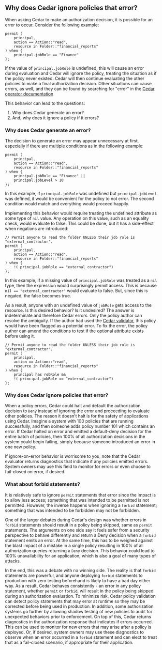 ## Why does Cedar ignore policies that error?

When asking Cedar to make an authorization decision, it is possible for an error to occur. Consider the following example:

```
permit (
    principal,
    action == Action::"read",
    resource in Folder::"financial_reports"
) when {
    principal.jobRole == "Finance"
};
```

If the value of `principal.jobRole` is undefined, this will cause an error during evaluation and Cedar will ignore the policy, treating the situation as if the policy never existed. Cedar will then continue evaluating the other policies to make a final authorization decision. Other situations can cause errors, as well, and they can be found by searching for "error" in the [Cedar operator documentation](https://docs.cedarpolicy.com/syntax-operators.html).

This behavior can lead to the questions:
1. Why does Cedar generate an error?
2. And, why does it ignore a policy if it errors?

###  Why does Cedar generate an error?

The decision to generate an error may appear unnecessary at first, especially if there are multiple conditions as in the following example:

```
permit (
    principal,
    action == Action::"read",
    resource in Folder::"financial_reports"
) when {
    principal.jobRole == "Finance" ||
    principal.jobLevel > 10    
};
```

In this example, if `principal.jobRole` was undefined but `principal.jobLevel` was defined, it would be convenient for the policy to not error. The second condition would match and everything would proceed happily.

Implementing this behavior would require treating the undefined attribute as some type of `nil` value. Any operation on this value, such as an equality check, would evaluate to false. This could be done, but it has a side-effect when negations are introduced:

```
// Permit anyone to read the folder UNLESS their job role is "external_contractor".
permit (
    principal,
    action == Action::"read",
    resource in Folder::"financial_reports"
) when {
    !( principal.jobRole == "external_contractor")
};
```

In this example, if a missing value of `principal.jobRole` was treated as a `nil` type, then the expression would surprisingly permit access. This is because `nil == "external_contractor"` would evaluate to false. But, since this is negated, the false becomes true.

As a result, anyone with an undefined value of `jobRole` gets access to the resource. Is this desired behavior? Is it undesired? The answer is indeterminate and therefore Cedar errors. Only the policy author can resolve the ambiguity. If the author had used the [Cedar validator](https://docs.cedarpolicy.com/validation.html), this policy would have been flagged as a potential error. To fix the error, the policy author can amend the conditions to test if the optional attribute exists before using it.

```
// Permit anyone to read the folder UNLESS their job role is "external_contractor".
permit (
    principal,
    action == Action::"read",
    resource in Folder::"financial_reports"
) when {
    principal has robRole &&
    !( principal.jobRole == "external_contractor")
};
```

###  Why does Cedar ignore policies that error?

When a policy errors, Cedar could halt and default the authorization decision to `Deny` instead of ignoring the error and proceeding to evaluate other policies. The reason it doesn't halt is for the safety of applications using Cedar. Imagine a system with 100 policies that are running successfully, and then someone adds policy number 101 which contains an error. If Cedar halted on error and emitted a default-deny decision for the entire batch of policies, then 100% of all authorization decisions in the system could begin failing, simply because someone introduced an error in one new policy.

If ignore-on-error behavior is worrisome to you, note that the Cedar evaluator returns diagnostics that indicate if any policies emitted errors. System owners may use this field to monitor for errors or even choose to fail-closed on error, if desired.

###  What about forbid statements? 

It is relatively safe to ignore `permit` statements that error since the impact is to allow less access; something that was intended to be permitted is not permitted. However, the inverse happens when ignoring a `forbid` statement; something that was intended to be forbidden may not be forbidden.

One of the larger debates during Cedar's design was whether errors in `forbid` statements should result in a policy being skipped, same as `permit` statements. The arguments on one side say it feels safer from a security perspective to behave differently and return a Deny decision when a `forbid` statement emits an error. At the same time, this has to be weighed against the blast impact of a mistake in a single policy resulting in 100% of all authorization queries returning a `Deny` decision. This behavior could lead to 100% unavailability for an application, which is also a goal of many types of attacks.

In the end, this was a debate with no winning side. The reality is that `forbid` statements are powerful, and anyone deploying `forbid` statements to production with zero testing beforehand is likely to have a bad day either way. As a result, Cedar behaves consistently - an error in any policy statement, whether `permit` or `forbid`, will result in the policy being skipped during an authorization evaluation. To minimize risk, Cedar policy validation can detect policy statements that may error at runtime so they may be corrected before being used in production. In addition, some authorization systems go further by allowing shadow testing of new policies to audit for unexpected behaviors prior to enforcement. On top of this, Cedar returns diagnostics in the authorization response that indicates if errors occurred. This can be used to monitor for new errors that may arise after a policy is deployed. Or, if desired, system owners may use these diagnostics to observe when an error occurred in a `forbid` statement and can elect to treat that as a fail-closed scenario, if appropriate for their application.
